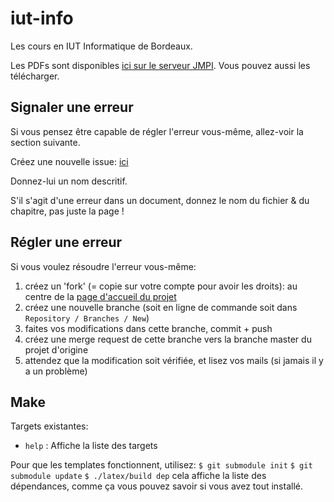 # iut-info

Les cours en IUT Informatique de Bordeaux.

Les PDFs sont disponibles [ici sur le serveur JMPI](ftp://clovis.online/cours). Vous pouvez aussi les télécharger.

## Signaler une erreur

Si vous pensez être capable de régler l'erreur vous-même, allez-voir la section suivante.

Créez une nouvelle issue: [ici](https://gitlab.com/clovis-ai/iut-info/issues/new)

Donnez-lui un nom descritif.

S'il s'agit d'une erreur dans un document, donnez le nom du fichier & du chapitre, pas juste la page !

## Régler une erreur

Si vous voulez résoudre l'erreur vous-même:
 1. créez un 'fork' (= copie sur votre compte pour avoir les droits): au centre de la [page d'accueil du projet](https://gitlab.com/clovis-ai/iut-info)
 1. créez une nouvelle branche (soit en ligne de commande soit dans `Repository / Branches / New`)
 1. faites vos modifications dans cette branche, commit + push
 1. créez une merge request de cette branche vers la branche master du projet d'origine
 1. attendez que la modification soit vérifiée, et lisez vos mails (si jamais il y a un problème)

## Make

Targets existantes:
 - `help` : Affiche la liste des targets

Pour que les templates fonctionnent, utilisez:
`$ git submodule init`
`$ git submodule update`
`$ ./latex/build dep`
cela affiche la liste des dépendances, comme ça vous pouvez savoir si vous avez
tout installé.